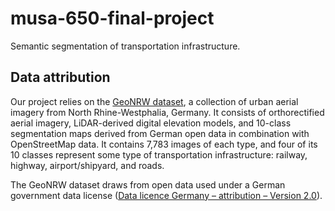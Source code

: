 # musa-650-final-project

Semantic segmentation of transportation infrastructure.

## Data attribution

Our project relies on the [GeoNRW dataset](https://ieee-dataport.org/open-access/geonrw), a collection of urban aerial imagery from North Rhine-Westphalia, Germany. It consists of orthorectified aerial imagery, LiDAR-derived digital elevation models, and 10-class segmentation maps derived from German open data in combination with OpenStreetMap data. It contains 7,783 images of each type, and four of its 10 classes represent some type of transportation infrastructure: railway, highway, airport/shipyard, and roads.

The GeoNRW dataset draws from open data used under a German government data license ([Data licence Germany – attribution – Version 2.0](http://www.govdata.de/dl-de/by-2-0)).
